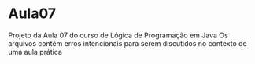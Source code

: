 # Aula07
Projeto da Aula 07 do curso de Lógica de Programação em Java
Os arquivos contém erros intencionais para serem discutidos no contexto de uma aula prática
